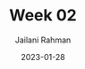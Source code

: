 ---
title: Week 02
date: 2023-01-28
description: Teaching log for Week 02
draft: false
hideToc: false
enableToc: true
enableTocContent: true
author: Jailani Rahman
authorEmoji: 💻
---